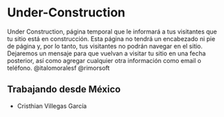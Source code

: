 # Under-Construction
Under Construction, página temporal que le informará a tus visitantes que tu sitio está en construcción. Esta página no tendrá un encabezado ni pie de página y, por lo tanto, tus visitantes no podrán navegar en el sitio. Dejaremos un mensaje para que vuelvan a visitar tu sitio en una fecha posterior, así como agregar cualquier otra información como email o teléfono. @italomoralesf @rimorsoft


## Trabajando desde México
- Cristhian Villegas García
